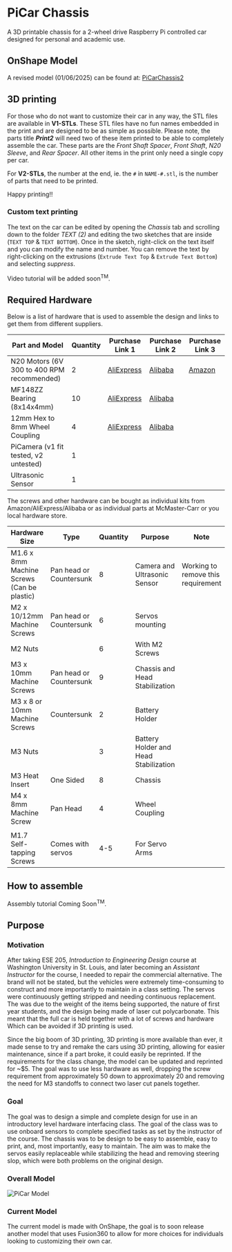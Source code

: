 # PiCar Chassis
A 3D printable chassis for a 2-wheel drive Raspberry Pi controlled car designed for personal and academic use.

## OnShape Model

A revised model (01/06/2025) can be found at: [PiCarChassis2](https://cad.onshape.com/documents/606afa32c4ddef82647d70d7/w/6173d1c845c871eaac10e766/e/4a1e5e404db76d444ffd6e8d?renderMode=0&uiState=683caa3380ccf723f2ae1f88)


## 3D printing

For those who do not want to customize their car in any way, the STL files are available in **V1-STLs**. These STL files have no fun names embedded in the print and are designed to be as simple as possible. Please note, the parts title ***Print2*** will need two of these item printed to be able to completely assemble the car. These parts are the _Front Shaft Spacer_, _Front Shaft_, _N20 Sleeve_, and _Rear Spacer_. All other items in the print only need a single copy per car. 

For **V2-STLs**, the number at the end, ie. the `#` in `NAME-#.stl`, is the number of parts that need to be printed.

Happy printing!!

### Custom text printing

The text on the car can be edited by opening the _Chassis_ tab and scrolling down to the folder _TEXT (2)_ and editing the two sketches that are inside (`TEXT TOP` & `TEXT BOTTOM`). Once in the sketch, right-click on the text itself and you can modify the name and number. You can remove the text by right-clicking on the extrusions (`Extrude Text Top` & `Extrude Text Bottom`) and selecting _suppress_.

Video tutorial will be added soon<sup>TM</sup>.

## Required Hardware

Below is a list of hardware that is used to assemble the design and links to get them from different suppliers.

| Part and Model | Quantity | Purchase Link 1 | Purchase Link 2 | Purchase Link 3 |
| -------- | -------- | -------- | -------- | -------- |
| N20 Motors (6V 300 to 400 RPM recommended) | 2 | [AliExpress](https://www.aliexpress.us) | [Alibaba](https://www.alibaba.com) | [Amazon](https://a.co/d/13G6bXz) |
| MF148ZZ Bearing (8x14x4mm) | 10 | [AliExpress](https://www.aliexpress.us)  | [Alibaba](https://www.alibaba.com) |
| 12mm Hex to 8mm Wheel Coupling | 4 | [AliExpress](https://www.aliexpress.us) | [Alibaba](https://www.alibaba.com)
| PiCamera (v1 fit tested, v2 untested) | 1 | 
| Ultrasonic Sensor | 1 | 

The screws and other hardware can be bought as individual kits from Amazon/AliExpress/Alibaba or as individual parts at McMaster-Carr or you local hardware store. 

| Hardware Size | Type | Quantity | Purpose | Note |
| -------- | -------- | -------- | -------- | --------|
| M1.6 x 8mm Machine Screws (Can be plastic) | Pan head or Countersunk | 8 | Camera and Ultrasonic Sensor | Working to remove this requirement |
| M2 x 10/12mm Machine Screws | Pan head or Countersunk | 6 | Servos mounting |
| M2 Nuts | | 6 | With M2 Screws |
| M3 x 10mm Machine Screws | Pan head or Countersunk | 9 | Chassis and Head Stabilization |
| M3 x 8 or 10mm Machine Screws | Countersunk | 2 | Battery Holder | 
| M3 Nuts | | 3 | Battery Holder and Head Stabilization |
| M3 Heat Insert | One Sided | 8 | Chassis |
| M4 x 8mm Machine Screw | Pan Head | 4 | Wheel Coupling |
| | | | |
| M1.7 Self-tapping Screws | Comes with servos | 4-5 | For Servo Arms | 


## How to assemble

Assembly tutorial Coming Soon<sup>TM</sup>.


## Purpose 
### Motivation
After taking ESE 205, _Introduction to Engineering Design_ course at Washington University in St. Louis, and later becoming an _Assistant Instructor_ for the course, I needed to repair the commercial alternative. The brand will not be stated, but the vehicles were extremely time-consuming to construct and more importantly to maintain in a class setting. The servos were continuously getting stripped and needing continuous replacement. The was due to the weight of the items being supported, the nature of first year students, and the design being made of laser cut polycarbonate. This meant that the full car is held together with a lot of screws and hardware Which can be avoided if 3D printing is used. 

Since the big boom of 3D printing, 3D printing is more available than ever, it made sense to try and remake the cars using 3D printing, allowing for easier maintenance, since if a part broke, it could easily be reprinted. If the requirements for the class change, the model can be updated and reprinted for ~$5. The goal was to use less hardware as well, dropping the screw requirement from approximately 50 down to approximately 20 and removing the need for M3 standoffs to connect two laser cut panels together.  

### Goal
The goal was to design a simple and complete design for use in an introductory level hardware interfacing class. The goal of the class was to use onboard sensors to complete specified tasks as set by the instructor of the course. The chassis was to be design to be easy to assemble, easy to print, and, most importantly, easy to maintain. The aim was to make the servos easily replaceable while stabilizing the head and removing steering slop, which were both problems on the original design. 

### Overall Model

![PiCar Model](https://github.com/user-attachments/assets/ddfa6e94-6176-41c8-adce-63950f62f545)

### Current Model

The current model is made with OnShape, the goal is to soon release another model that uses Fusion360 to allow for more choices for individuals looking to customizing their own car. 
